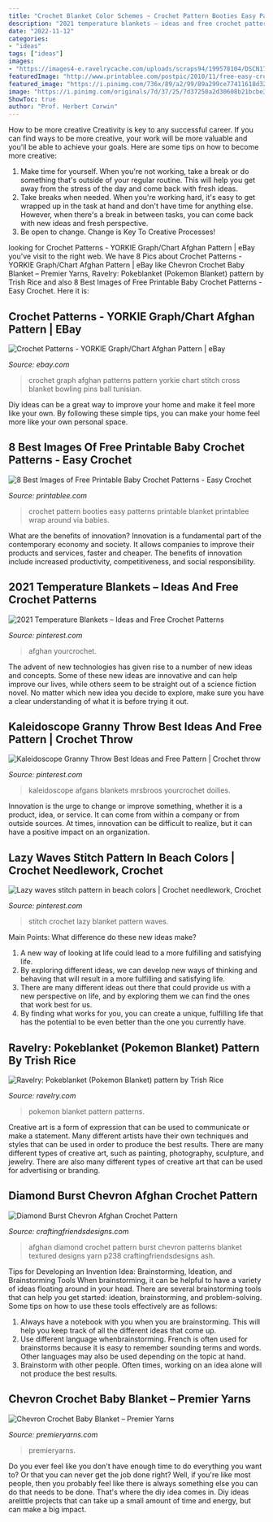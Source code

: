 ```yaml
---
title: "Crochet Blanket Color Schemes ~ Crochet Pattern Booties Easy Patterns Printable Blanket Printablee Wrap Around Via Babies"
description: "2021 temperature blankets – ideas and free crochet patterns"
date: "2022-11-12"
categories:
- "ideas"
tags: ["ideas"]
images:
- "https://images4-e.ravelrycache.com/uploads/scraps94/199578104/DSCN1702_small2.JPG"
featuredImage: "http://www.printablee.com/postpic/2010/11/free-easy-crochet-baby-booties-pattern_199516.jpg"
featured_image: "https://i.pinimg.com/736x/89/a2/99/89a299ce77411618d326c09b2d8f0b2a.jpg"
image: "https://i.pinimg.com/originals/7d/37/25/7d37250a2d30608b21bcbe34b7197325.jpg"
ShowToc: true
author: "Prof. Herbert Corwin"
---
```



How to be more creative
Creativity is key to any successful career. If you can find ways to be more creative, your work will be more valuable and you'll be able to achieve your goals. Here are some tips on how to become more creative: 
1. Make time for yourself. When you're not working, take a break or do something that's outside of your regular routine. This will help you get away from the stress of the day and come back with fresh ideas. 
2. Take breaks when needed. When you're working hard, it's easy to get wrapped up in the task at hand and don't have time for anything else. However, when there's a break in between tasks, you can come back with new ideas and fresh perspective. 
3. Be open to change. Change is Key To Creative Processes!

	

		
looking for Crochet Patterns - YORKIE Graph/Chart Afghan Pattern | eBay you've visit to the right web. We have 8 Pics about Crochet Patterns - YORKIE Graph/Chart Afghan Pattern | eBay like Chevron Crochet Baby Blanket – Premier Yarns, Ravelry: Pokeblanket (Pokemon Blanket) pattern by Trish Rice and also 8 Best Images of Free Printable Baby Crochet Patterns - Easy Crochet. Here it is:
		
    
## Crochet Patterns - YORKIE Graph/Chart Afghan Pattern | EBay

<img loading=lazy src="https://i.ebayimg.com/images/i/261070327863-0-1/s-l1000.jpg" onerror="this.onerror=null;this.src='https://tse3.mm.bing.net/th?id=OIP.1Jr4v6YATpsJzetRj6VMcAHaKu&amp;pid=15.1';" alt="Crochet Patterns - YORKIE Graph/Chart Afghan Pattern | eBay">

_Source: ebay.com_

>crochet graph afghan patterns pattern yorkie chart stitch cross blanket bowling pins ball tunisian. 

	

Diy ideas can be a great way to improve your home and make it feel more like your own. By following these simple tips, you can make your home feel more like your own personal space.

    
## 8 Best Images Of Free Printable Baby Crochet Patterns - Easy Crochet

<img loading=lazy src="http://www.printablee.com/postpic/2010/11/free-easy-crochet-baby-booties-pattern_199516.jpg" onerror="this.onerror=null;this.src='https://tse4.mm.bing.net/th?id=OIP.jLSMg5-rMEL17BINSg1i0QHaGl&amp;pid=15.1';" alt="8 Best Images of Free Printable Baby Crochet Patterns - Easy Crochet">

_Source: printablee.com_

>crochet pattern booties easy patterns printable blanket printablee wrap around via babies. 

	

What are the benefits of innovation?
Innovation is a fundamental part of the contemporary economy and society. It allows companies to improve their products and services, faster and cheaper. The benefits of innovation include increased productivity, competitiveness, and social responsibility.

    
## 2021 Temperature Blankets – Ideas And Free Crochet Patterns

<img loading=lazy src="https://i.pinimg.com/736x/89/a2/99/89a299ce77411618d326c09b2d8f0b2a.jpg" onerror="this.onerror=null;this.src='https://tse2.mm.bing.net/th?id=OIP.xvHBo3lr0yUsAipLWsiQugHaRS&amp;pid=15.1';" alt="2021 Temperature Blankets – Ideas and Free Crochet Patterns">

_Source: pinterest.com_

>afghan yourcrochet. 

	

The advent of new technologies has given rise to a number of new ideas and concepts. Some of these new ideas are innovative and can help improve our lives, while others seem to be straight out of a science fiction novel. No matter which new idea you decide to explore, make sure you have a clear understanding of what it is before trying it out.

    
## Kaleidoscope Granny Throw Best Ideas And Free Pattern | Crochet Throw

<img loading=lazy src="https://i.pinimg.com/originals/7d/37/25/7d37250a2d30608b21bcbe34b7197325.jpg" onerror="this.onerror=null;this.src='https://tse3.mm.bing.net/th?id=OIP.zSq9NXmQOmksEMZjf7R9rQHaRS&amp;pid=15.1';" alt="Kaleidoscope Granny Throw Best Ideas and Free Pattern | Crochet throw">

_Source: pinterest.com_

>kaleidoscope afgans blankets mrsbroos yourcrochet doilies. 

	

Innovation is the urge to change or improve something, whether it is a product, idea, or service. It can come from within a company or from outside sources. At times, innovation can be difficult to realize, but it can have a positive impact on an organization.

    
## Lazy Waves Stitch Pattern In Beach Colors | Crochet Needlework, Crochet

<img loading=lazy src="https://i.pinimg.com/736x/da/cc/22/dacc2277d52144e5a91ef64c98d852b2.jpg" onerror="this.onerror=null;this.src='https://tse4.mm.bing.net/th?id=OIP.OJCvF9Rr9BHkLqdWeIARAQHaJ3&amp;pid=15.1';" alt="Lazy waves stitch pattern in beach colors | Crochet needlework, Crochet">

_Source: pinterest.com_

>stitch crochet lazy blanket pattern waves. 

	

Main Points: What difference do these new ideas make?
1. A new way of looking at life could lead to a more fulfilling and satisfying life.
2. By exploring different ideas, we can develop new ways of thinking and behaving that will result in a more fulfilling and satisfying life.
3. There are many different ideas out there that could provide us with a new perspective on life, and by exploring them we can find the ones that work best for us.
4. By finding what works for you, you can create a unique, fulfilling life that has the potential to be even better than the one you currently have.

    
## Ravelry: Pokeblanket (Pokemon Blanket) Pattern By Trish Rice

<img loading=lazy src="https://images4-e.ravelrycache.com/uploads/scraps94/199578104/DSCN1702_small2.JPG" onerror="this.onerror=null;this.src='https://tse1.mm.bing.net/th?id=OIP.nM6-z8xs7jHr6N9RQGIgvAHaJ4&amp;pid=15.1';" alt="Ravelry: Pokeblanket (Pokemon Blanket) pattern by Trish Rice">

_Source: ravelry.com_

>pokemon blanket pattern patterns. 

	

Creative art is a form of expression that can be used to communicate or make a statement. Many different artists have their own techniques and styles that can be used in order to produce the best results. There are many different types of creative art, such as painting, photography, sculpture, and jewelry. There are also many different types of creative art that can be used for advertising or branding.

    
## Diamond Burst Chevron Afghan Crochet Pattern

<img loading=lazy src="https://www.craftingfriendsdesigns.com/uploads/2/2/3/7/22370536/s301327921570958069_p238_i1_w2560.jpeg" onerror="this.onerror=null;this.src='https://tse3.mm.bing.net/th?id=OIP.Fn4MvyHq2aOPTvk-M1TFBAHaFY&amp;pid=15.1';" alt="Diamond Burst Chevron Afghan Crochet Pattern">

_Source: craftingfriendsdesigns.com_

>afghan diamond crochet pattern burst chevron patterns blanket textured designs yarn p238 craftingfriendsdesigns ash. 

	

Tips for Developing an Invention Idea: Brainstorming, Ideation, and Brainstorming Tools
When brainstorming, it can be helpful to have a variety of ideas floating around in your head. There are several brainstorming tools that can help you get started: ideation, brainstorming, and problem-solving. Some tips on how to use these tools effectively are as follows: 
1. Always have a notebook with you when you are brainstorming. This will help you keep track of all the different ideas that come up. 
2. Use different language whenbrainstorming. French is often used for brainstorms because it is easy to remember sounding terms and words. Other languages may also be used depending on the topic at hand. 
3. Brainstorm with other people. Often times, working on an idea alone will not produce the best results.

    
## Chevron Crochet Baby Blanket – Premier Yarns

<img loading=lazy src="https://cdn.shopify.com/s/files/1/1190/0400/products/ParfaitLayers_ChevronCrochetBabyBlanket_cropped.jpg?v=1569007234" onerror="this.onerror=null;this.src='https://tse2.mm.bing.net/th?id=OIP.zZAK6bNPliE2Q3NHvaVIagHaKX&amp;pid=15.1';" alt="Chevron Crochet Baby Blanket – Premier Yarns">

_Source: premieryarns.com_

>premieryarns. 

	

Do you ever feel like you don't have enough time to do everything you want to? Or that you can never get the job done right? Well, if you're like most people, then you probably feel like there is always something else you can do that needs to be done. That's where the diy idea comes in. Diy ideas arelittle projects that can take up a small amount of time and energy, but can make a big impact.

